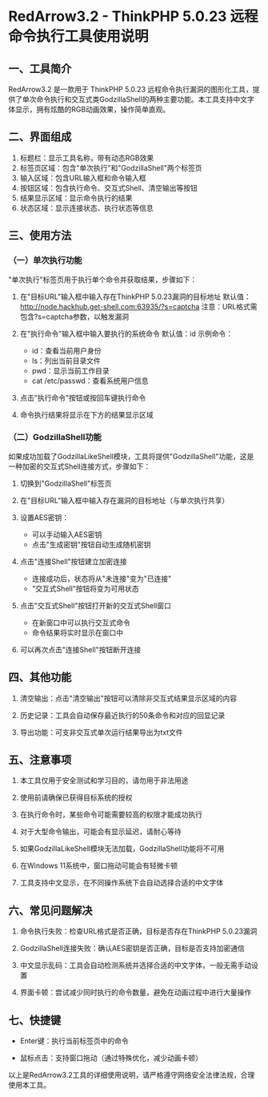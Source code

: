 # RedArrow3.2 - ThinkPHP 5.0.23 远程命令执行工具使用说明

## 一、工具简介
RedArrow3.2 是一款用于 ThinkPHP 5.0.23 远程命令执行漏洞的图形化工具，提供了单次命令执行和交互式类GodzillaShell的两种主要功能。本工具支持中文字体显示，拥有炫酷的RGB动画效果，操作简单直观。

## 二、界面组成
1. 标题栏：显示工具名称，带有动态RGB效果
2. 标签页区域：包含"单次执行"和"GodzillaShell"两个标签页
3. 输入区域：包含URL输入框和命令输入框
4. 按钮区域：包含执行命令、交互式Shell、清空输出等按钮
5. 结果显示区域：显示命令执行的结果
6. 状态区域：显示连接状态、执行状态等信息

## 三、使用方法

### （一）单次执行功能
"单次执行"标签页用于执行单个命令并获取结果，步骤如下：

1. 在"目标URL"输入框中输入存在ThinkPHP 5.0.23漏洞的目标地址
   默认值：http://node.hackhub.get-shell.com:63935/?s=captcha
   注意：URL格式需包含?s=captcha参数，以触发漏洞

2. 在"执行命令"输入框中输入要执行的系统命令
   默认值：id
   示例命令：
   - id：查看当前用户身份
   - ls：列出当前目录文件
   - pwd：显示当前工作目录
   - cat /etc/passwd：查看系统用户信息

3. 点击"执行命令"按钮或按回车键执行命令

4. 命令执行结果将显示在下方的结果显示区域

### （二）GodzillaShell功能
如果成功加载了GodzillaLikeShell模块，工具将提供"GodzillaShell"功能，这是一种加密的交互式Shell连接方式，步骤如下：

1. 切换到"GodzillaShell"标签页

2. 在"目标URL"输入框中输入存在漏洞的目标地址（与单次执行共享）

3. 设置AES密钥：
   - 可以手动输入AES密钥
   - 点击"生成密钥"按钮自动生成随机密钥

4. 点击"连接Shell"按钮建立加密连接
   - 连接成功后，状态将从"未连接"变为"已连接"
   - "交互式Shell"按钮将变为可用状态

5. 点击"交互式Shell"按钮打开新的交互式Shell窗口
   - 在新窗口中可以执行交互式命令
   - 命令结果将实时显示在窗口中

6. 可以再次点击"连接Shell"按钮断开连接

## 四、其他功能

1. 清空输出：点击"清空输出"按钮可以清除非交互式结果显示区域的内容

2. 历史记录：工具会自动保存最近执行的50条命令和对应的回显记录

3. 导出功能：可支非交互式单次运行结果导出为txt文件

## 五、注意事项

1. 本工具仅用于安全测试和学习目的，请勿用于非法用途

2. 使用前请确保已获得目标系统的授权

3. 在执行命令时，某些命令可能需要较高的权限才能成功执行

4. 对于大型命令输出，可能会有显示延迟，请耐心等待

5. 如果GodzillaLikeShell模块无法加载，GodzillaShell功能将不可用

6. 在Windows 11系统中，窗口拖动可能会有轻微卡顿

7. 工具支持中文显示，在不同操作系统下会自动选择合适的中文字体

## 六、常见问题解决

1. 命令执行失败：检查URL格式是否正确，目标是否存在ThinkPHP 5.0.23漏洞

2. GodzillaShell连接失败：确认AES密钥是否正确，目标是否支持加密通信

3. 中文显示乱码：工具会自动检测系统并选择合适的中文字体，一般无需手动设置

4. 界面卡顿：尝试减少同时执行的命令数量，避免在动画过程中进行大量操作

## 七、快捷键

- Enter键：执行当前标签页中的命令

- 鼠标点击：支持窗口拖动（通过特殊优化，减少动画卡顿）

以上是RedArrow3.2工具的详细使用说明，请严格遵守网络安全法律法规，合理使用本工具。
